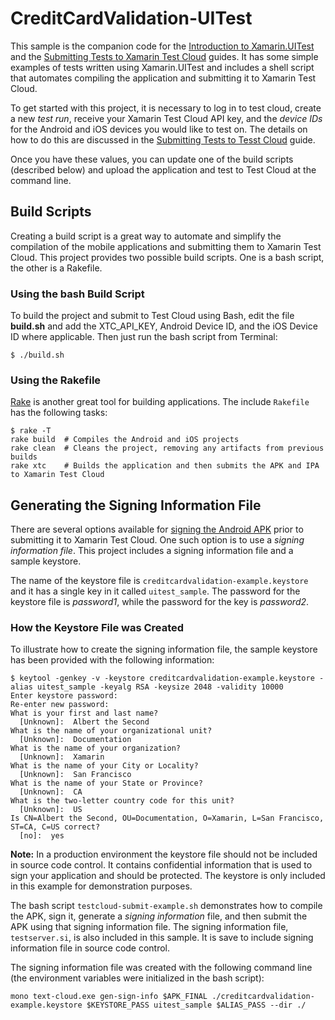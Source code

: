 CreditCardValidation-UITest
============================

This sample is the companion code for the [Introduction to Xamarin.UITest](http://developer.xamarin.com/guides/testcloud/uitest/intro-to-uitest/) and the [Submitting Tests to Xamarin Test Cloud](http://developer.xamarin.com/guides/testcloud/submitting-to-testcoud) guides. It has some simple examples of tests written using Xamarin.UITest and includes a shell script that automates compiling the application and submitting it to Xamarin Test Cloud.

To get started with this project, it is necessary to log in to test cloud, create a new *test run*, receive your Xamarin Test Cloud API key, and the *device IDs* for the Android and iOS devices you would like to test on. The details on how to do this are discussed in the [Submitting Tests to Tesst Cloud](http://developer.xamarin.com/guides/testcloud/submitting/) guide.

Once you have these values, you can update one of the build scripts (described below) and upload the application and test to Test Cloud at the command line.


## Build Scripts

Creating a build script is a great way to automate and simplify the compilation of the mobile applications and submitting them to Xamarin Test Cloud. This project provides two possible build scripts. One is a bash script, the other is a Rakefile.


### Using the bash Build Script

To build the project and submit to Test Cloud using Bash, edit the file **build.sh** and add the XTC_API_KEY, Android Device ID, and the iOS Device ID where applicable. Then just run the bash script from Terminal:
    
    $ ./build.sh


### Using the Rakefile    

[Rake](https://rubygems.org/gems/rake) is another great tool for building applications. The include `Rakefile` has the following tasks:

	$ rake -T
	rake build  # Compiles the Android and iOS projects
	rake clean  # Cleans the project, removing any artifacts from previous builds
	rake xtc    # Builds the application and then submits the APK and IPA to Xamarin Test Cloud

## Generating the Signing Information File

There are several options available for [signing the Android APK](http://developer.xamarin.com/guides/testcloud/submitting/#Signing_Android_APKs) prior to submitting it to Xamarin Test Cloud. One such option is to use a *signing information file*. This project includes a signing information file and a sample keystore.

The name of the keystore file is `creditcardvalidation-example.keystore` and it has a single key in it called `uitest_sample`. The password for the keystore file is *password1*, while the password for the key is *password2*.

### How the Keystore File was Created

To illustrate how to create the signing information file, the sample keystore has been provided with the following information:

	$ keytool -genkey -v -keystore creditcardvalidation-example.keystore -alias uitest_sample -keyalg RSA -keysize 2048 -validity 10000
	Enter keystore password:  
	Re-enter new password: 
	What is your first and last name?
	  [Unknown]:  Albert the Second
	What is the name of your organizational unit?
	  [Unknown]:  Documentation
	What is the name of your organization?
	  [Unknown]:  Xamarin
	What is the name of your City or Locality?
	  [Unknown]:  San Francisco
	What is the name of your State or Province?
	  [Unknown]:  CA
	What is the two-letter country code for this unit?
	  [Unknown]:  US
	Is CN=Albert the Second, OU=Documentation, O=Xamarin, L=San Francisco, ST=CA, C=US correct?
	  [no]:  yes


**Note:** In a production environment the keystore file should not be included in source code control. It contains confidential information that is used to sign your application and should be protected. The keystore is only included in this example for demonstration purposes.

The bash script `testcloud-submit-example.sh` demonstrates how to compile the APK, sign it, generate a *signing information* file, and then submit the APK using that signing information file. The signing information file, `testserver.si`, is also included in this sample. It is save to include signing information file in source code control.

The signing information file was created with the following command line (the environment variables were initialized in the bash script):
 
    mono text-cloud.exe gen-sign-info $APK_FINAL ./creditcardvalidation-example.keystore $KEYSTORE_PASS uitest_sample $ALIAS_PASS --dir ./

